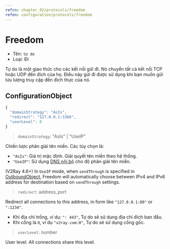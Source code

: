 ```yaml
---
refcn: chapter_02/protocols/freedom
refen: configuration/protocols/freedom
---
```

# Freedom

* Tên: `tự do`
* Loại: Đi

Tự do là một giao thức cho các kết nối gửi đi. Nó chuyển tất cả kết nối TCP hoặc UDP đến đích của họ. Điều này gửi đi được sử dụng khi bạn muốn gửi lưu lượng truy cập đến đích thực của nó.

## ConfigurationObject

```javascript
{
  "domainStrategy": "AsIs",
  "redirect": "127.0.0.1:3366",
  "userLevel": 0
}
```

> `domainStrategy`: "AsIs" | "UseIP"

Chiến lược phân giải tên miền. Các tùy chọn là:

* `"AsIs"`: Giá trị mặc định. Giải quyết tên miền theo hệ thống.
* `"UseIP"`: Sử dụng [DNS nội bộ](../dns.md) cho độ phân giải tên miền.

(V2Ray 4.6+) In `UseIP` mode, when `sendThrough` is specified in [OutboundObject](../overview.md#outboundobject), Freedom will automatically choose between IPv4 and IPv6 address for destination based on `sendThrough` settings.

> `redirect`: address_port

Redirect all connections to this address, in form like `"127.0.0.1:80"` or `":1234"`.

* Khi địa chỉ trống, ví dụ: `": 443"`, Tự do sẽ sử dụng địa chỉ đích ban đầu.
* Khi cổng là `0`, ví dụ `"v2ray.com:0"`, Tự do sẽ sử dụng cổng gốc.

> `userLevel`: number

User level. All connections share this level.